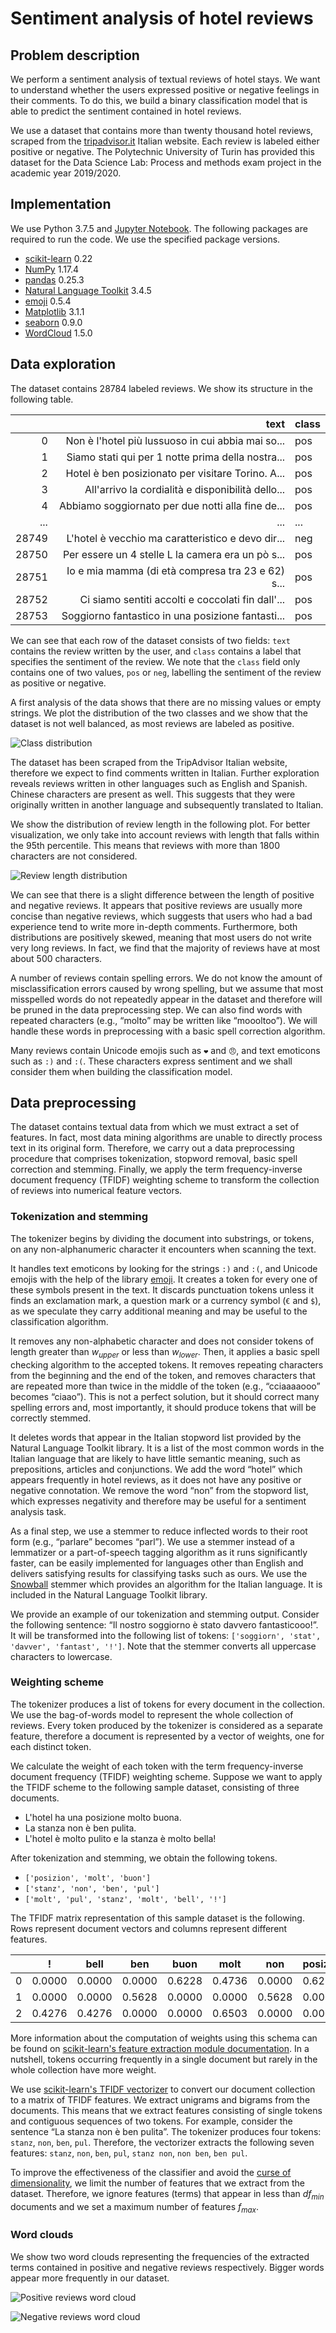 # Sentiment analysis of hotel reviews

## Problem description
We perform a sentiment analysis of textual reviews of hotel stays. We want to understand whether the users expressed positive or negative feelings in their comments. To do this, we build a binary classification model that is able to predict the sentiment contained in hotel reviews.

We use a dataset that contains more than twenty thousand hotel reviews, scraped from the [tripadvisor.it](https://www.tripadvisor.it/) Italian website. Each review is labeled either positive or negative. The Polytechnic University of Turin has provided this dataset for the Data Science Lab: Process and methods exam project in the academic year 2019/2020.

## Implementation
We use Python 3.7.5 and [Jupyter Notebook](https://jupyter.org/). The following packages are required to run the code. We use the specified package versions.
- [scikit-learn](https://scikit-learn.org/) 0.22
- [NumPy](https://numpy.org/) 1.17.4
- [pandas](https://pandas.pydata.org/) 0.25.3
- [Natural Language Toolkit](https://www.nltk.org/) 3.4.5
- [emoji](https://github.com/carpedm20/emoji) 0.5.4
- [Matplotlib](https://matplotlib.org/) 3.1.1
- [seaborn](https://seaborn.pydata.org/) 0.9.0
- [WordCloud](https://github.com/amueller/word_cloud) 1.5.0

## Data exploration
The dataset contains 28784 labeled reviews. We show its structure in the following table.

|       |                                              text | class |
|------:|--------------------------------------------------:|-------|
|     0 | Non è l'hotel più lussuoso in cui abbia mai so... | pos   |
|     1 | Siamo stati qui per 1 notte prima della nostra... | pos   |
|     2 | Hotel è ben posizionato per visitare Torino. A... | pos   |
|     3 | All'arrivo la cordialità e disponibilità dello... | pos   |
|     4 | Abbiamo soggiornato per due notti alla fine de... | pos   |
|   ... |                                               ... | ...   |
| 28749 | L'hotel è vecchio ma caratteristico e devo dir... | neg   |
| 28750 | Per essere un 4 stelle L la camera era un pò s... | pos   |
| 28751 | Io e mia mamma (di età compresa tra 23 e 62) s... | pos   |
| 28752 | Ci siamo sentiti accolti e coccolati fin dall'... | pos   |
| 28753 | Soggiorno fantastico in una posizione fantasti... | pos   |

We can see that each row of the dataset consists of two fields: `text` contains the review written by the user, and `class` contains a label that specifies the sentiment of the review. We note that the `class` field only contains one of two values, `pos` or `neg`, labelling the sentiment of the review as positive or negative.

A first analysis of the data shows that there are no missing values or empty strings. We plot the distribution of the two classes and we show that the dataset is not well balanced, as most reviews are labeled as positive.

![Class distribution](visual/class_distribution.png)

The dataset has been scraped from the TripAdvisor Italian website, therefore we expect to find comments written in Italian. Further exploration reveals reviews written in other languages such as English and Spanish. Chinese characters are present as well. This suggests that they were originally written in another language and subsequently translated to Italian.

We show the distribution of review length in the following plot. For better visualization, we only take into account reviews with length that falls within the 95th percentile. This means that reviews with more than 1800 characters are not considered.

![Review length distribution](visual/review_length_distribution.png)

We can see that there is a slight difference between the length of positive and negative reviews. It appears that positive reviews are usually more concise than negative reviews, which suggests that users who had a bad experience tend to write more in-depth comments. Furthermore, both distributions are positively skewed, meaning that most users do not write very long reviews. In fact, we find that the majority of reviews have at most about 500 characters.

A number of reviews contain spelling errors. We do not know the amount of misclassification errors caused by wrong spelling, but we assume that most misspelled words do not repeatedly appear in the dataset and therefore will be pruned in the data preprocessing step. We can also find words with repeated characters (e.g., “molto” may be written like “moooltoo”). We will handle these words in preprocessing with a basic spell correction algorithm.

Many reviews contain Unicode emojis such as `❤️` and `😠`, and text emoticons such as `:)` and `:(`. These characters express sentiment and we shall consider them when building the classification model.

## Data preprocessing
The dataset contains textual data from which we must extract a set of features. In fact, most data mining algorithms are unable to directly process text in its original form. Therefore, we carry out a data preprocessing procedure that comprises tokenization, stopword removal, basic spell correction and stemming. Finally, we apply the term frequency-inverse document frequency (TFIDF) weighting scheme to transform the collection of reviews into numerical feature vectors.

### Tokenization and stemming
The tokenizer begins by dividing the document into substrings, or tokens, on any non-alphanumeric character it encounters when scanning the text.

It handles text emoticons by looking for the strings `:)` and `:(`, and Unicode emojis with the help of the library [emoji](https://github.com/carpedm20/emoji). It creates a token for every one of these symbols present in the text. It discards punctuation tokens unless it finds an exclamation mark, a question mark or a currency symbol (`€` and `$`), as we speculate they carry additional meaning and may be useful to the classification algorithm.

It removes any non-alphabetic character and does not consider tokens of length greater than _w<sub>upper</sub>_ or less than _w<sub>lower</sub>_. Then, it applies a basic spell checking algorithm to the accepted tokens. It removes repeating characters from the beginning and the end of the token, and removes characters that are repeated more than twice in the middle of the token (e.g., “cciaaaaooo” becomes “ciaao”). This is not a perfect solution, but it should correct many spelling errors and, most importantly, it should produce tokens that will be correctly stemmed.

It deletes words that appear in the Italian stopword list provided by the Natural Language Toolkit library. It is a list of the most common words in the Italian language that are likely to have little semantic meaning, such as prepositions, articles and conjunctions. We add the word “hotel” which appears frequently in hotel reviews, as it does not have any positive or negative connotation. We remove the word “non” from the stopword list, which expresses negativity and therefore may be useful for a sentiment analysis task.

As a final step, we use a stemmer to reduce inflected words to their root form (e.g., “parlare” becomes “parl”). We use a stemmer instead of a lemmatizer or a part-of-speech tagging algorithm as it runs significantly faster, can be easily implemented for languages other than English and delivers satisfying results for classifying tasks such as ours. We use the [Snowball](https://snowballstem.org/) stemmer which provides an algorithm for the Italian language. It is included in the Natural Language Toolkit library.

We provide an example of our tokenization and stemming output. Consider the following sentence: “Il nostro soggiorno è stato davvero fantasticooo!”. It will be transformed into the following list of tokens: `['soggiorn', 'stat', 'davver', 'fantast', '!']`. Note that the stemmer converts all uppercase characters to lowercase.

### Weighting scheme
The tokenizer produces a list of tokens for every document in the collection. We use the bag-of-words model to represent the whole collection of reviews. Every token produced by the tokenizer is considered as a separate feature, therefore a document is represented by a vector of weights, one for each distinct token.

We calculate the weight of each token with the term frequency-inverse document frequency (TFIDF) weighting scheme. Suppose we want to apply the TFIDF scheme to the following sample dataset, consisting of three documents.

- L'hotel ha una posizione molto buona.
- La stanza non è ben pulita.
- L'hotel è molto pulito e la stanza è molto bella!

After tokenization and stemming, we obtain the following tokens.

- `['posizion', 'molt', 'buon']`
- `['stanz', 'non', 'ben', 'pul']`
- `['molt', 'pul', 'stanz', 'molt', 'bell', '!']`

The TFIDF matrix representation of this sample dataset is the following. Rows represent document vectors and columns represent different features.

|   | !      | bell   | ben    | buon   | molt   | non    | posizion | pul    | stanz  |
|---|--------|--------|--------|--------|--------|--------|----------|--------|--------|
| 0 | 0.0000 | 0.0000 | 0.0000 | 0.6228 | 0.4736 | 0.0000 | 0.6228   | 0.0000 | 0.0000 |
| 1 | 0.0000 | 0.0000 | 0.5628 | 0.0000 | 0.0000 | 0.5628 | 0.0000   | 0.4280 | 0.4280 |
| 2 | 0.4276 | 0.4276 | 0.0000 | 0.0000 | 0.6503 | 0.0000 | 0.0000   | 0.3252 | 0.3252 |

More information about the computation of weights using this schema can be found on [scikit-learn's feature extraction module documentation](https://scikit-learn.org/stable/modules/feature_extraction.html#tfidf-term-weighting). In a nutshell, tokens occurring frequently in a single document but rarely in the whole collection have more weight.

We use [scikit-learn's TFIDF vectorizer](https://scikit-learn.org/stable/modules/generated/sklearn.feature_extraction.text.TfidfVectorizer.html) to convert our document collection to a matrix of TFIDF features. We extract unigrams and bigrams from the documents. This means that we extract features consisting of single tokens and contiguous sequences of two tokens. For example, consider the sentence “La stanza non è ben pulita”. The tokenizer produces four tokens: `stanz`, `non`, `ben`, `pul`. Therefore, the vectorizer extracts the following seven features: `stanz`, `non`, `ben`, `pul`, `stanz non`, `non ben`, `ben pul`.

To improve the effectiveness of the classifier and avoid the [curse of dimensionality](https://en.wikipedia.org/wiki/Curse_of_dimensionality), we limit the number of features that we extract from the dataset. Therefore, we ignore features (terms) that appear in less than _df<sub>min</sub>_ documents and we set a maximum number of features _f<sub>max</sub>_.

### Word clouds
We show two word clouds representing the frequencies of the extracted terms contained in positive and negative reviews respectively. Bigger words appear more frequently in our dataset.

![Positive reviews word cloud](visual/wordcloud_positive.png)

![Negative reviews word cloud](visual/wordcloud_negative.png)
